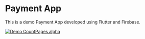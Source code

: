 # Payment App

This is a demo Payment App developed using Flutter and Firebase.



[![Demo CountPages alpha](https://j.gifs.com/E8DQ8v.gif)](https://www.youtube.com/watch?v=Tymg5WFL_Go)



